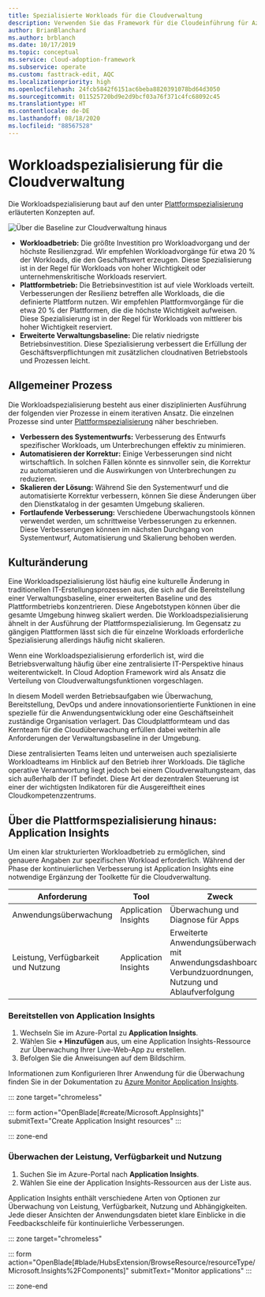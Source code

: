 ```yaml
---
title: Spezialisierte Workloads für die Cloudverwaltung
description: Verwenden Sie das Framework für die Cloudeinführung für Azure, um sich mit spezialisierten Workloads für Cloudverwaltungsvorgänge vertraut zu machen.
author: BrianBlanchard
ms.author: brblanch
ms.date: 10/17/2019
ms.topic: conceptual
ms.service: cloud-adoption-framework
ms.subservice: operate
ms.custom: fasttrack-edit, AQC
ms.localizationpriority: high
ms.openlocfilehash: 24fcb5842f6151ac6beba8820391078bd64d3050
ms.sourcegitcommit: 011525720bd9e2d9bcf03a76f371c4fc68092c45
ms.translationtype: HT
ms.contentlocale: de-DE
ms.lasthandoff: 08/18/2020
ms.locfileid: "88567528"
---
```

# <a name="workload-specialization-for-cloud-management"></a>Workloadspezialisierung für die Cloudverwaltung

Die Workloadspezialisierung baut auf den unter [Plattformspezialisierung](./platform-specialization.md) erläuterten Konzepten auf.

![Über die Baseline zur Cloudverwaltung hinaus](../../_images/manage/beyond-the-baseline.png)

- **Workloadbetrieb:** Die größte Investition pro Workloadvorgang und der höchste Resilienzgrad. Wir empfehlen Workloadvorgänge für etwa 20 % der Workloads, die den Geschäftswert erzeugen. Diese Spezialisierung ist in der Regel für Workloads von hoher Wichtigkeit oder unternehmenskritische Workloads reserviert.
- **Plattformbetrieb:** Die Betriebsinvestition ist auf viele Workloads verteilt. Verbesserungen der Resilienz betreffen alle Workloads, die die definierte Plattform nutzen. Wir empfehlen Plattformvorgänge für die etwa 20 % der Plattformen, die die höchste Wichtigkeit aufweisen. Diese Spezialisierung ist in der Regel für Workloads von mittlerer bis hoher Wichtigkeit reserviert.
- **Erweiterte Verwaltungsbaseline:** Die relativ niedrigste Betriebsinvestition. Diese Spezialisierung verbessert die Erfüllung der Geschäftsverpflichtungen mit zusätzlichen cloudnativen Betriebstools und Prozessen leicht.

## <a name="high-level-process"></a>Allgemeiner Prozess

Die Workloadspezialisierung besteht aus einer disziplinierten Ausführung der folgenden vier Prozesse in einem iterativen Ansatz. Die einzelnen Prozesse sind unter [Plattformspezialisierung](./platform-specialization.md) näher beschrieben.

- **Verbessern des Systementwurfs:** Verbesserung des Entwurfs spezifischer Workloads, um Unterbrechungen effektiv zu minimieren.
- **Automatisieren der Korrektur:** Einige Verbesserungen sind nicht wirtschaftlich. In solchen Fällen könnte es sinnvoller sein, die Korrektur zu automatisieren und die Auswirkungen von Unterbrechungen zu reduzieren.
- **Skalieren der Lösung:** Während Sie den Systementwurf und die automatisierte Korrektur verbessern, können Sie diese Änderungen über den Dienstkatalog in der gesamten Umgebung skalieren.
- **Fortlaufende Verbesserung:** Verschiedene Überwachungstools können verwendet werden, um schrittweise Verbesserungen zu erkennen. Diese Verbesserungen können im nächsten Durchgang von Systementwurf, Automatisierung und Skalierung behoben werden.

## <a name="cultural-change"></a>Kulturänderung

Eine Workloadspezialisierung löst häufig eine kulturelle Änderung in traditionellen IT-Erstellungsprozessen aus, die sich auf die Bereitstellung einer Verwaltungsbaseline, einer erweiterten Baseline und des Plattformbetriebs konzentrieren. Diese Angebotstypen können über die gesamte Umgebung hinweg skaliert werden. Die Workloadspezialisierung ähnelt in der Ausführung der Plattformspezialisierung. Im Gegensatz zu gängigen Plattformen lässt sich die für einzelne Workloads erforderliche Spezialisierung allerdings häufig nicht skalieren.

Wenn eine Workloadspezialisierung erforderlich ist, wird die Betriebsverwaltung häufig über eine zentralisierte IT-Perspektive hinaus weiterentwickelt. In Cloud Adoption Framework wird als Ansatz die Verteilung von Cloudverwaltungsfunktionen vorgeschlagen.

In diesem Modell werden Betriebsaufgaben wie Überwachung, Bereitstellung, DevOps und andere innovationsorientierte Funktionen in eine spezielle für die Anwendungsentwicklung oder eine Geschäftseinheit zuständige Organisation verlagert. Das Cloudplattformteam und das Kernteam für die Cloudüberwachung erfüllen dabei weiterhin alle Anforderungen der Verwaltungsbaseline in der Umgebung.

Diese zentralisierten Teams leiten und unterweisen auch spezialisierte Workloadteams im Hinblick auf den Betrieb ihrer Workloads. Die tägliche operative Verantwortung liegt jedoch bei einem Cloudverwaltungsteam, das sich außerhalb der IT befindet. Diese Art der dezentralen Steuerung ist einer der wichtigsten Indikatoren für die Ausgereiftheit eines Cloudkompetenzzentrums.

## <a name="beyond-platform-specialization-application-insights"></a>Über die Plattformspezialisierung hinaus: Application Insights

Um einen klar strukturierten Workloadbetrieb zu ermöglichen, sind genauere Angaben zur spezifischen Workload erforderlich. Während der Phase der kontinuierlichen Verbesserung ist Application Insights eine notwendige Ergänzung der Toolkette für die Cloudverwaltung.

| Anforderung                          | Tool                 | Zweck                                                                                |
| ------------------------------------ | -------------------- | -------------------------------------------------------------------------------------- |
| Anwendungsüberwachung               | Application Insights | Überwachung und Diagnose für Apps                                                    |
| Leistung, Verfügbarkeit und Nutzung | Application Insights | Erweiterte Anwendungsüberwachung mit Anwendungsdashboard, Verbundzuordnungen, Nutzung und Ablaufverfolgung |

### <a name="deploy-application-insights"></a>Bereitstellen von Application Insights

1. Wechseln Sie im Azure-Portal zu **Application Insights**.
1. Wählen Sie **+ Hinzufügen** aus, um eine Application Insights-Ressource zur Überwachung Ihrer Live-Web-App zu erstellen.
1. Befolgen Sie die Anweisungen auf dem Bildschirm.

Informationen zum Konfigurieren Ihrer Anwendung für die Überwachung finden Sie in der Dokumentation zu [Azure Monitor Application Insights](/azure/azure-monitor/azure-monitor-app-hub).

::: zone target="chromeless"

::: form action="OpenBlade[#create/Microsoft.AppInsights]" submitText="Create Application Insight resources" :::

::: zone-end

### <a name="monitor-performance-availability-and-usage"></a>Überwachen der Leistung, Verfügbarkeit und Nutzung

1. Suchen Sie im Azure-Portal nach **Application Insights**.
1. Wählen Sie eine der Application Insights-Ressourcen aus der Liste aus.

Application Insights enthält verschiedene Arten von Optionen zur Überwachung von Leistung, Verfügbarkeit, Nutzung und Abhängigkeiten. Jede dieser Ansichten der Anwendungsdaten bietet klare Einblicke in die Feedbackschleife für kontinuierliche Verbesserungen.

::: zone target="chromeless"

<!-- markdownlint-disable DOCSMD001 -->

::: form action="OpenBlade[#blade/HubsExtension/BrowseResource/resourceType/Microsoft.Insights%2FComponents]" submitText="Monitor applications" :::

<!-- markdownlint-enable DOCSMD001 -->

::: zone-end
